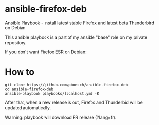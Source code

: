 # ansible-firefox-deb
Ansible Playbook - Install latest stable Firefox and latest beta Thunderbird on Debian

This ansible playbook is a part of my ansible "base" role on my private repository.

If you don't want Firefox ESR on Debian:

# How to
```
git clone https://github.com/pboesch/ansible-firefox-deb
cd ansible-firefox-deb
ansible-playbook playbooks/localhost.yml -K
```

After that, when a new release is out, Firefox and Thunderbid will be updated automatically.

Warning: playbook will download FR release (?lang=fr).
